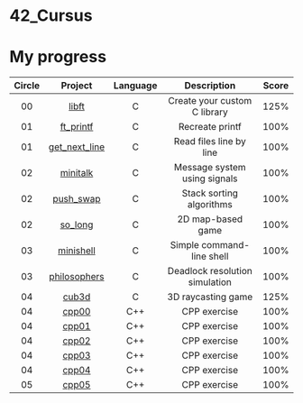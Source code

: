 # 42_Cursus

# My progress
|Circle | Project | Language | Description | Score | 
|:-----:|:-------:|:--------:|:-----------:|:-----:|
|00| [libft](https://github.com/yigit-toq/42_Cursus/tree/0-libft) | C | Create your custom C library | 125% |
|01| [ft_printf](https://github.com/yigit-toq/42_Cursus/tree/1-ft_printf) | C | Recreate printf | 100% |
|01| [get_next_line](https://github.com/yigit-toq/42_Cursus/tree/2-get_next_line) | C | Read files line by line | 100% |
|02| [minitalk](https://github.com/yigit-toq/42_Cursus/tree/3-minitalk) | C | Message system using signals | 100% |
|02| [push_swap](https://github.com/yigit-toq/42_Cursus/tree/5-push_swap) | C | Stack sorting algorithms | 100% |
|02| [so_long](https://github.com/yigit-toq/42_Cursus/tree/4-so_long) | C | 2D map-based game | 100% |
|03| [minishell](https://github.com/yigit-toq/42_Cursus/tree/7-minishell) | C | Simple command-line shell | 100% |
|03| [philosophers](https://github.com/yigit-toq/42_Cursus/tree/6-philosophers) | C | Deadlock resolution simulation | 100% |
|04| [cub3d](https://github.com/yigit-toq/42_Cursus/tree/8-cub3d) | C | 3D raycasting game | 125%
|04| [cpp00](https://github.com/yigit-toq/42_Cursus/tree/04-cpp00) | C++ | CPP exercise | 100%
|04| [cpp01](https://github.com/yigit-toq/42_Cursus/tree/04-cpp01) | C++ | CPP exercise | 100%
|04| [cpp02](https://github.com/yigit-toq/42_Cursus/tree/04-cpp02) | C++ | CPP exercise | 100%
|04| [cpp03](https://github.com/yigit-toq/42_Cursus/tree/04-cpp03) | C++ | CPP exercise | 100%
|04| [cpp04](https://github.com/yigit-toq/42_Cursus/tree/04-cpp04) | C++ | CPP exercise | 100%
|05| [cpp05](https://github.com/yigit-toq/42_Cursus/tree/05-cpp05) | C++ | CPP exercise | 100%
